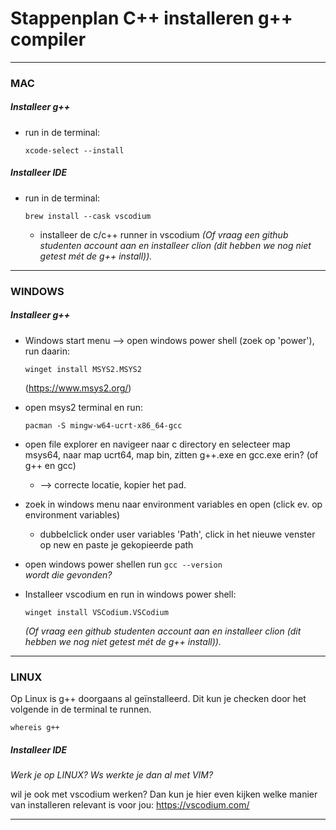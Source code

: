 # Stappenplan C++ installeren g++ compiler

---

### MAC
##### Installeer g++ 
- run in de terminal: 

  ```xcode-select --install```

##### Installeer IDE
- run in de terminal: 

  ```brew install --cask vscodium```
  
  - installeer de c/c++ runner in vscodium 
  *(Of vraag een github studenten account aan en installeer clion 
  (dit hebben we nog niet getest mét de g++ install)).*


---

### WINDOWS
##### Installeer g++
- Windows start menu --> open windows power shell (zoek op 'power'), run daarin:

  ```winget install MSYS2.MSYS2```

  (https://www.msys2.org/)


- open msys2 terminal en run:

  ```pacman -S mingw-w64-ucrt-x86_64-gcc```


- open file explorer en navigeer naar c directory en selecteer map msys64, naar map ucrt64, map bin, zitten g++.exe en gcc.exe erin? (of g++ en gcc)
  - --> correcte locatie, kopier het pad.  

 
- zoek in windows menu naar environment variables en open (click ev. op environment variables)
  - dubbelclick onder user variables 'Path', click in het nieuwe venster op new en paste je gekopieerde path
  

-  open windows power shellen run
  ```gcc --version```
  <br>*wordt die gevonden?* 


- Installeer vscodium en run in windows power shell: 
 
  ```winget install VSCodium.VSCodium```

  *(Of vraag een github studenten account aan en installeer clion 
(dit hebben we nog niet getest mét de g++ install)).*


---



### LINUX
Op Linux is g++ doorgaans al geïnstalleerd. Dit kun je checken door het volgende in de terminal te runnen.  

```whereis g++```


##### Installeer IDE

_Werk je op LINUX? Ws werkte je dan al met VIM?_ 

wil je ook met vscodium werken? Dan kun je hier even kijken welke manier van installeren relevant is voor jou:
https://vscodium.com/


---
